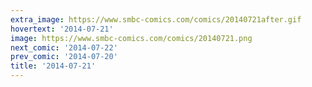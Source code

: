 ```yaml
---
extra_image: https://www.smbc-comics.com/comics/20140721after.gif
hovertext: '2014-07-21'
image: https://www.smbc-comics.com/comics/20140721.png
next_comic: '2014-07-22'
prev_comic: '2014-07-20'
title: '2014-07-21'
---
```


